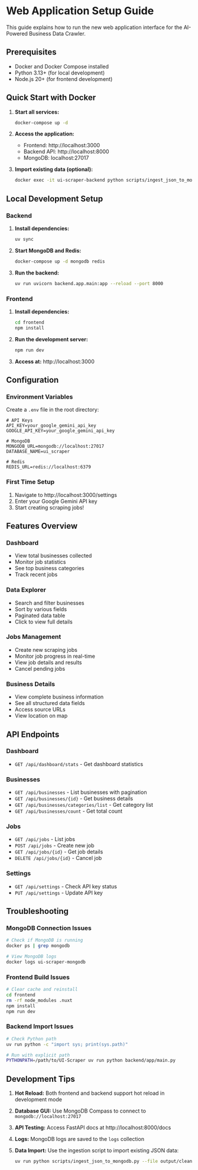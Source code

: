 # Web Application Setup Guide

This guide explains how to run the new web application interface for the AI-Powered Business Data Crawler.

## Prerequisites

- Docker and Docker Compose installed
- Python 3.13+ (for local development)
- Node.js 20+ (for frontend development)

## Quick Start with Docker

1. **Start all services:**
   ```bash
   docker-compose up -d
   ```

2. **Access the application:**
   - Frontend: http://localhost:3000
   - Backend API: http://localhost:8000
   - MongoDB: localhost:27017

3. **Import existing data (optional):**
   ```bash
   docker exec -it ui-scraper-backend python scripts/ingest_json_to_mongodb.py --dir output/cleaned
   ```

## Local Development Setup

### Backend

1. **Install dependencies:**
   ```bash
   uv sync
   ```

2. **Start MongoDB and Redis:**
   ```bash
   docker-compose up -d mongodb redis
   ```

3. **Run the backend:**
   ```bash
   uv run uvicorn backend.app.main:app --reload --port 8000
   ```

### Frontend

1. **Install dependencies:**
   ```bash
   cd frontend
   npm install
   ```

2. **Run the development server:**
   ```bash
   npm run dev
   ```

3. **Access at:** http://localhost:3000

## Configuration

### Environment Variables

Create a `.env` file in the root directory:

```env
# API Keys
API_KEY=your_google_gemini_api_key
GOOGLE_API_KEY=your_google_gemini_api_key

# MongoDB
MONGODB_URL=mongodb://localhost:27017
DATABASE_NAME=ui_scraper

# Redis
REDIS_URL=redis://localhost:6379
```

### First Time Setup

1. Navigate to http://localhost:3000/settings
2. Enter your Google Gemini API key
3. Start creating scraping jobs!

## Features Overview

### Dashboard
- View total businesses collected
- Monitor job statistics
- See top business categories
- Track recent jobs

### Data Explorer
- Search and filter businesses
- Sort by various fields
- Paginated data table
- Click to view full details

### Jobs Management
- Create new scraping jobs
- Monitor job progress in real-time
- View job details and results
- Cancel pending jobs

### Business Details
- View complete business information
- See all structured data fields
- Access source URLs
- View location on map

## API Endpoints

### Dashboard
- `GET /api/dashboard/stats` - Get dashboard statistics

### Businesses
- `GET /api/businesses` - List businesses with pagination
- `GET /api/businesses/{id}` - Get business details
- `GET /api/businesses/categories/list` - Get category list
- `GET /api/businesses/count` - Get total count

### Jobs
- `GET /api/jobs` - List jobs
- `POST /api/jobs` - Create new job
- `GET /api/jobs/{id}` - Get job details
- `DELETE /api/jobs/{id}` - Cancel job

### Settings
- `GET /api/settings` - Check API key status
- `PUT /api/settings` - Update API key

## Troubleshooting

### MongoDB Connection Issues
```bash
# Check if MongoDB is running
docker ps | grep mongodb

# View MongoDB logs
docker logs ui-scraper-mongodb
```

### Frontend Build Issues
```bash
# Clear cache and reinstall
cd frontend
rm -rf node_modules .nuxt
npm install
npm run dev
```

### Backend Import Issues
```bash
# Check Python path
uv run python -c "import sys; print(sys.path)"

# Run with explicit path
PYTHONPATH=/path/to/UI-Scraper uv run python backend/app/main.py
```

## Development Tips

1. **Hot Reload:** Both frontend and backend support hot reload in development mode

2. **Database GUI:** Use MongoDB Compass to connect to `mongodb://localhost:27017`

3. **API Testing:** Access FastAPI docs at http://localhost:8000/docs

4. **Logs:** MongoDB logs are saved to the `logs` collection

5. **Data Import:** Use the ingestion script to import existing JSON data:
   ```bash
   uv run python scripts/ingest_json_to_mongodb.py --file output/cleaned/website_cleaned_data.json
   ```